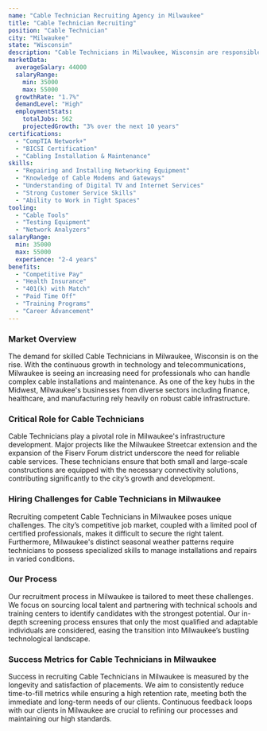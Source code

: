 ```yaml
---
name: "Cable Technician Recruiting Agency in Milwaukee"
title: "Cable Technician Recruiting"
position: "Cable Technician"
city: "Milwaukee"
state: "Wisconsin"
description: "Cable Technicians in Milwaukee, Wisconsin are responsible for installing, maintaining, and repairing cable systems, including high-speed internet, television services, and phone systems."
marketData:
  averageSalary: 44000
  salaryRange:
    min: 35000
    max: 55000
  growthRate: "1.7%"
  demandLevel: "High"
  employmentStats:
    totalJobs: 562
    projectedGrowth: "3% over the next 10 years"
certifications:
  - "CompTIA Network+"
  - "BICSI Certification"
  - "Cabling Installation & Maintenance"
skills:
  - "Repairing and Installing Networking Equipment"
  - "Knowledge of Cable Modems and Gateways"
  - "Understanding of Digital TV and Internet Services"
  - "Strong Customer Service Skills"
  - "Ability to Work in Tight Spaces"
tooling:
  - "Cable Tools"
  - "Testing Equipment"
  - "Network Analyzers"
salaryRange:
  min: 35000
  max: 55000
  experience: "2-4 years"
benefits:
  - "Competitive Pay"
  - "Health Insurance"
  - "401(k) with Match"
  - "Paid Time Off"
  - "Training Programs"
  - "Career Advancement"
---
```


### Market Overview
The demand for skilled Cable Technicians in Milwaukee, Wisconsin is on the rise. With the continuous growth in technology and telecommunications, Milwaukee is seeing an increasing need for professionals who can handle complex cable installations and maintenance. As one of the key hubs in the Midwest, Milwaukee's businesses from diverse sectors including finance, healthcare, and manufacturing rely heavily on robust cable infrastructure.

### Critical Role for Cable Technicians
Cable Technicians play a pivotal role in Milwaukee's infrastructure development. Major projects like the Milwaukee Streetcar extension and the expansion of the Fiserv Forum district underscore the need for reliable cable services. These technicians ensure that both small and large-scale constructions are equipped with the necessary connectivity solutions, contributing significantly to the city’s growth and development.

### Hiring Challenges for Cable Technicians in Milwaukee
Recruiting competent Cable Technicians in Milwaukee poses unique challenges. The city’s competitive job market, coupled with a limited pool of certified professionals, makes it difficult to secure the right talent. Furthermore, Milwaukee's distinct seasonal weather patterns require technicians to possess specialized skills to manage installations and repairs in varied conditions.

### Our Process
Our recruitment process in Milwaukee is tailored to meet these challenges. We focus on sourcing local talent and partnering with technical schools and training centers to identify candidates with the strongest potential. Our in-depth screening process ensures that only the most qualified and adaptable individuals are considered, easing the transition into Milwaukee’s bustling technological landscape.

### Success Metrics for Cable Technicians in Milwaukee
Success in recruiting Cable Technicians in Milwaukee is measured by the longevity and satisfaction of placements. We aim to consistently reduce time-to-fill metrics while ensuring a high retention rate, meeting both the immediate and long-term needs of our clients. Continuous feedback loops with our clients in Milwaukee are crucial to refining our processes and maintaining our high standards.